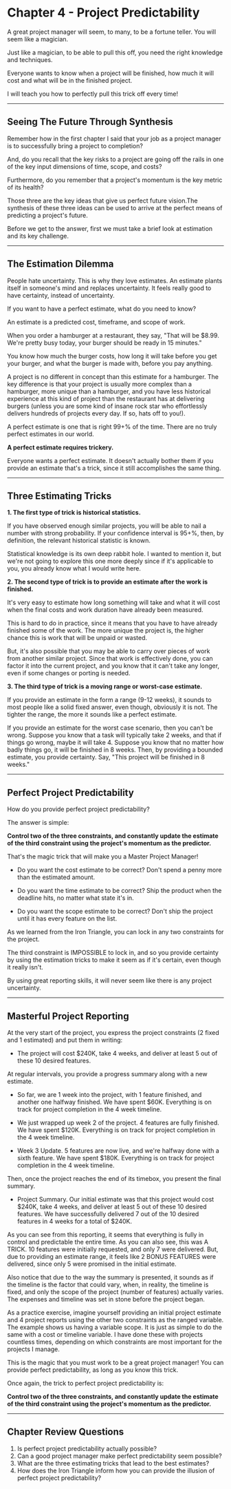 # Chapter 4 - Project Predictability

A great project manager will seem, to many, to be a fortune teller. You will seem like a magician.

Just like a magician, to be able to pull this off, you need the right knowledge and techniques.

Everyone wants to know when a project will be finished, how much it will cost and what will be in the finished project.

I will teach you how to perfectly pull this trick off every time!

---

## Seeing The Future Through Synthesis

Remember how in the first chapter I said that your job as a project manager is to successfully bring a project to completion?

And, do you recall that the key risks to a project are going off the rails in one of the key input dimensions of time, scope, and costs?

Furthermore, do you remember that a project's momentum is the key metric of its health?

Those three are the key ideas that give us perfect future vision.The synthesis of these three ideas can be used to arrive at the perfect means of predicting a project's future.

Before we get to the answer, first we must take a brief look at estimation and its key challenge.

---

## The Estimation Dilemma

People hate uncertainty. This is why they love estimates. An estimate plants itself in someone's mind and replaces uncertainty. It feels really good to have certainty, instead of uncertainty.

If you want to have a perfect estimate, what do you need to know?

An estimate is a predicted cost, timeframe, and scope of work.

When you order a hamburger at a restaurant, they say, "That will be $8.99. We're pretty busy today, your burger should be ready in 15 minutes."

You know how much the burger costs, how long it will take before you get your burger, and what the burger is made with, before you pay anything.

A project is no different in concept than this estimate for a hamburger. The key difference is that your project is usually more complex than a hamburger, more unique than a hamburger, and you have less historical experience at this kind of project than the restaurant has at delivering burgers (unless you are some kind of insane rock star who effortlessly delivers hundreds of projects every day. If so, hats off to you!).

A perfect estimate is one that is right 99+% of the time. There are no truly perfect estimates in our world.

**A perfect estimate requires trickery.**

Everyone wants a perfect estimate. It doesn't actually bother them if you provide an estimate that's a trick, since it still accomplishes the same thing.

---

## Three Estimating Tricks

**1. The first type of trick is historical statistics.**

If you have observed enough similar projects, you will be able to nail a number with strong probability. If your confidence interval is 95+%, then, by definition, the relevant historical statistic is known.

Statistical knowledge is its own deep rabbit hole. I wanted to mention it, but we're not going to explore this one more deeply since if it's applicable to you, you already know what I would write here.

**2. The second type of trick is to provide an estimate after the work is finished.**

It's very easy to estimate how long something will take and what it will cost when the final costs and work duration have already been measured.

This is hard to do in practice, since it means that you have to have already finished some of the work. The more unique the project is, the higher chance this is work that will be unpaid or wasted.

But, it's also possible that you may be able to carry over pieces of work from another similar project. Since that work is effectively done, you can factor it into the current project, and you know that it can't take any longer, even if some changes or porting is needed.

**3. The third type of trick is a moving range or worst-case estimate.**

If you provide an estimate in the form a range (9-12 weeks), it sounds to most people like a solid fixed answer, even though, obviously it is not. The tighter the range, the more it sounds like a perfect estimate.

If you provide an estimate for the worst case scenario, then you can't be wrong. Suppose you know that a task will typically take 2 weeks, and that if things go wrong, maybe it will take 4. Suppose you know that no matter how badly things go, it will be finished in 8 weeks. Then, by providing a bounded estimate, you provide certainty. Say, "This project will be finished in 8 weeks."

---

## Perfect Project Predictability

How do you provide perfect project predictability?

The answer is simple:

**Control two of the three constraints, and constantly update the estimate of the third constraint using the project's momentum as the predictor.**

That's the magic trick that will make you a Master Project Manager!

- Do you want the cost estimate to be correct? Don't spend a penny more than the estimated amount.

- Do you want the time estimate to be correct? Ship the product when the deadline hits, no matter what state it's in.

- Do you want the scope estimate to be correct? Don't ship the project until it has every feature on the list.

As we learned from the Iron Triangle, you can lock in any two constraints for the project.

The third constraint is IMPOSSIBLE to lock in, and so you provide certainty by using the estimation tricks to make it seem as if it's certain, even though it really isn't.

By using great reporting skills, it will never seem like there is any project uncertainty.

---

## Masterful Project Reporting

At the very start of the project, you express the project constraints (2 fixed and 1 estimated) and put them in writing:

- The project will cost $240K, take 4 weeks, and deliver at least 5 out of these 10 desired features.

At regular intervals, you provide a progress summary along with a new estimate.

- So far, we are 1 week into the project, with 1 feature finished, and another one halfway finished. We have spent $60K. Everything is on track for project completion in the 4 week timeline.

- We just wrapped up week 2 of the project. 4 features are fully finished. We have spent $120K. Everything is on track for project completion in the 4 week timeline.

- Week 3 Update. 5 features are now live, and we're halfway done with a sixth feature. We have spent $180K. Everything is on track for project completion in the 4 week timeline.

Then, once the project reaches the end of its timebox, you present the final summary.

- Project Summary. Our initial estimate was that this project would cost $240K, take 4 weeks, and deliver at least 5 out of these 10 desired features. We have successfully delivered 7 out of the 10 desired features in 4 weeks for a total of $240K.

As you can see from this reporting, it seems that everything is fully in control and predictable the entire time. As you can also see, this was A TRICK. 10 features were initially requested, and only 7 were delivered. But, due to providing an estimate range, it feels like 2 BONUS FEATURES were delivered, since only 5 were promised in the initial estimate.

Also notice that due to the way the summary is presented, it sounds as if the timeline is the factor that could vary, when, in reality, the timeline is fixed, and only the scope of the project (number of features) actually varies. The expenses and timeline was set in stone before the project began.

As a practice exercise, imagine yourself providing an initial project estimate and 4 project reports using the other two constraints as the ranged variable. The example shows us having a variable scope. It is just as simple to do the same with a cost or timeline variable. I have done these with projects countless times, depending on which constraints are most important for the projects I manage.

This is the magic that you must work to be a great project manager! You can provide perfect predictability, as long as you know this trick.

Once again, the trick to perfect project predictability is:

**Control two of the three constraints, and constantly update the estimate of the third constraint using the project's momentum as the predictor.**

---

## Chapter Review Questions
1. Is perfect project predictability actually possible?
2. Can a good project manager make perfect predictability seem possible?
3. What are the three estimating tricks that lead to the best estimates?
4. How does the Iron Triangle inform how you can provide the illusion of perfect project predictability?
